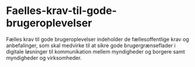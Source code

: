 # Faelles-krav-til-gode-brugeroplevelser
Fælles krav til gode brugeroplevelser indeholder de fællesoffentlige krav og anbefalinger, som skal medvirke til at sikre gode brugergrænseflader i digitale løsninger til kommunikation mellem myndigheder og borgere samt myndigheder og virksomheder.
